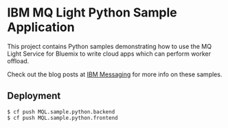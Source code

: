 # IBM MQ Light Python Sample Application

This project contains Python samples demonstrating how to use the MQ Light
Service for Bluemix to write cloud apps which can perform worker offload.

Check out the blog posts at [IBM Messaging](https://developer.ibm.com/messaging/blogs/)
for more info on these samples.

## Deployment

```
$ cf push MQL.sample.python.backend
$ cf push MQL.sample.python.frontend
```
